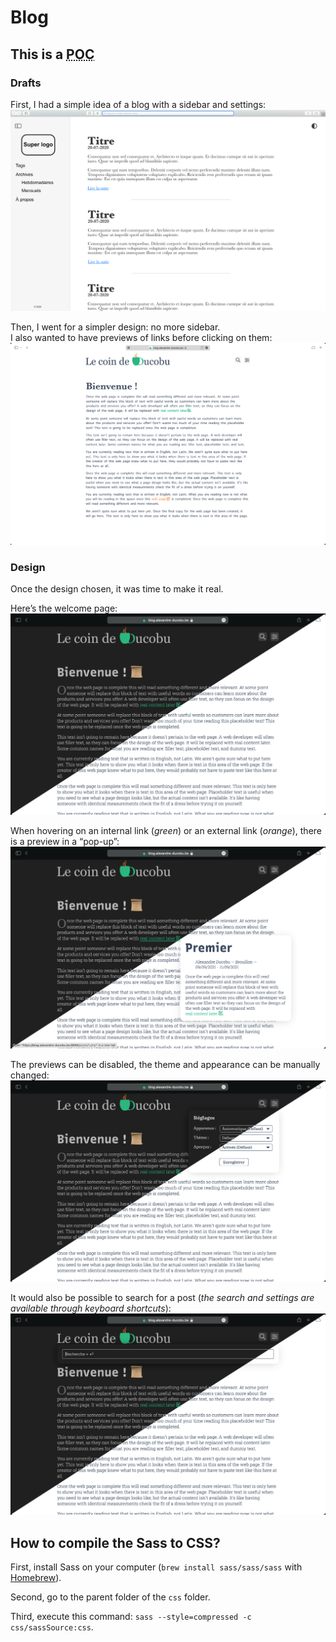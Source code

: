 # Blog

## This is a <abbr title="Proof Of Concept">POC</abbr>

### Drafts

First, I had a simple idea of a blog with a sidebar and settings:  
![First draft](Previews/draft_1.png "First draft (light, desktop)")

Then, I went for a simpler design: no more sidebar.  
I also wanted to have previews of links before clicking on them:  
![Second draft](Previews/draft_2.png "Second draft (light, desktop)")

### Design

Once the design chosen, it was time to make it real.

Here’s the welcome page:  
![Welcome page](Previews/base.png "Welcome page (desktop)")

When hovering on an internal link (_green_) or an external link (_orange_), there is a preview in a “pop-up”:  
![Preview link](Previews/preview.png "Preview link (desktop)")

The previews can be disabled, the theme and appearance can be manually changed:  
![Settings](Previews/settings.png "Settings (desktop)")

It would also be possible to search for a post (_the search and settings are available through keyboard shortcuts_):  
![Search](Previews/search.png "Search (desktop)")

## How to compile the Sass to CSS?

First, install Sass on your computer (`brew install sass/sass/sass` with [Homebrew](https://brew.sh)).

Second, go to the parent folder of the `css` folder.

Third, execute this command: `sass --style=compressed -c css/sassSource:css`.
